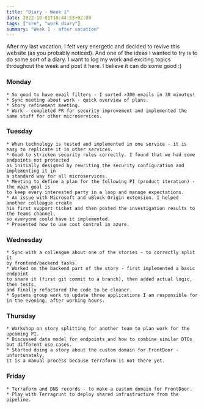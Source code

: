 ```yaml
---
title: "Diary - Week 1"
date: 2022-10-01T18:44:53+02:00
tags: ["sre", "work diary"]
summary: "Week 1 - after vacation"
---
```

After my last vacation, I felt very energetic and decided to revive this website (as you probably noticed). And one of the ideas I wanted to try is to do some sort of a diary. I want to log my work and exciting topics throughout the week and post it here. I believe it can do some good :)

### Monday
	* So good to have email filters - I sorted >300 emails in 30 minutes!
	* Sync meeting about work - quick overview of plans.
	* Story refinement meeting.
	* Work - completed PR for security improvement and implemented the same stuff for other microservices.

### Tuesday
	* When technology is tested and implemented in one service - it is easy to replicate it in other services.
	* Good to stricken security rules correctly. I found that we had some endpoints not protected 
	as initially designed by rewriting the security configuration and implementing it in 
	a standard way for all microservices.
	* Meeting to define a plan for the following PI (product iteration) - the main goal is 
	to keep every interested party in a loop and manage expectations.
	* An issue with Microsoft and uBlock Origin extension. I helped another colleague create 
	his first support ticket and then posted the investigation results to the Teams channel, 
	so everyone could have it implemented.
	* Presented how to use cost control in azure.

### Wednesday
	* Sync with a colleague about one of the stories - to correctly split it 
	by frontend/backend tasks.
	* Worked on the backend part of the story - first implemented a basic endpoint 
	to share it (first git commit to a branch), then added actual logic, then tests, 
	and finally refactored the code to be cleaner.
	* Systems group work to update three applications I am responsible for 
	in the evening, after working hours.

### Thursday
	* Workshop on story splitting for another team to plan work for the upcoming PI.
	* Discussed data model for endpoints and how to combine similar DTOs 
	but different use cases.
	* Started doing a story about the custom domain for FrontDoor - unfortunately, 
	it is a manual process because terraform is not there yet.

### Friday
	* Terraform and DNS records - to make a custom domain for FrontDoor.
	* Play with Terragrunt to deploy shared infrastructure from the pipeline.
